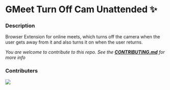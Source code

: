 # GMeet Turn Off Cam Unattended ✨

### Description
Browser Extension for online meets, which turns off the camera when the user gets away from it and also turns it on when the user returns.

*You are welcome to contribute to this repo. See the [**CONTRIBUTING.md**](./CONTRIBUTING.md) for more info*

### Contributers
<a href="https://github.com/pattarai/g-meet-turn-off-cam-unattended/graphs/contributors">
  <img src="https://contrib.rocks/image?repo=pattarai/g-meet-turn-off-cam-unattended" />
</a>


